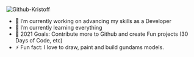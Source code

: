<!--
**kristlittle/kristlittle** is a ✨ _special_ ✨ repository because its `README.md` (this file) appears on your GitHub profile.

Here are some ideas to get you started:

#### 💬 Ask me about ...

-->
![Github-Kristoff](https://user-images.githubusercontent.com/50643772/125717694-ea050e8e-ee26-4ed6-9835-30aad1f97809.png)


- 🔭 I’m currently working on advancing my skills as a Developer
-  🌱 I’m currently learning everything
- 🥅 2021 Goals: Contribute more to Github and create Fun projects (30 Days of Code, etc)
- ⚡ Fun fact: I love to draw, paint and build gundams models.

